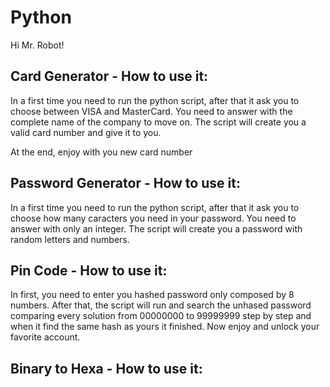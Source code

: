 # Python
Hi Mr. Robot!

## Card Generator - How to use it:

In a first time you need to run the python script, after that it ask you to choose between VISA and MasterCard. You need to answer with the complete name of the company to move on.
The script will create you a valid card number and give it to you.

At the end, enjoy with you new card number

## Password Generator - How to use it:

In a first time you need to run the python script, after that it ask you to choose how many caracters you need in your password. You need to answer with only an integer.
The script will create you a password with random letters and numbers.

## Pin Code - How to use it:

In first, you need to enter you hashed password only composed by 8 numbers. After that, the script will run and search the unhased password comparing every solution from 00000000 to 99999999 step by step and when it find the same hash as yours it finished.
Now enjoy and unlock your favorite account.

## Binary to Hexa - How to use it:

